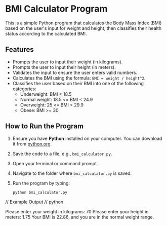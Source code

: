 # BMI Calculator Program

This is a simple Python program that calculates the Body Mass Index (BMI) based on the user's input for weight and height, then classifies their health status according to the calculated BMI.

## Features

- Prompts the user to input their weight (in kilograms).
- Prompts the user to input their height (in meters).
- Validates the input to ensure the user enters valid numbers.
- Calculates the BMI using the formula: `BMI = weight / height^2`.
- Classifies the user based on their BMI into one of the following categories:
  - Underweight: BMI < 18.5
  - Normal weight: 18.5 <= BMI < 24.9
  - Overweight: 25 <= BMI < 29.9
  - Obese: BMI >= 30

## How to Run the Program

1. Ensure you have **Python** installed on your computer. You can download it from [python.org](https://www.python.org/downloads/).
   
2. Save the code to a file, e.g., `bmi_calculator.py`.

3. Open your terminal or command prompt.

4. Navigate to the folder where `bmi_calculator.py` is saved.

5. Run the program by typing:
   ```bash
   python bmi_calculator.py


  // Example Output //
python

Please enter your weight in kilograms: 70
Please enter your height in meters: 1.75
Your BMI is 22.86, and you are in the normal weight range.
